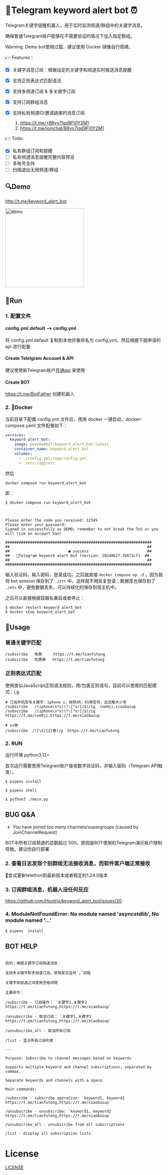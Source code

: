 
# 🤖Telegram keyword alert bot ⏰

Telegram关键字提醒机器人，用于实时监测频道/群组中的关键字消息。

确保普通Telegram账户能够在不需要验证的情况下加入指定群组。

Warning: Demo bot使用过载，建议使用 Docker 镜像自行搭建。


👉  Features：

- [x] 关键字消息订阅：根据设定的关键字和频道实时推送消息提醒
- [x] 支持正则表达式匹配语法
- [x] 支持多频道订阅 & 多关键字订阅
- [x] 支持订阅群组消息
- [x] 支持私有频道ID/邀请链接的消息订阅 

  1. https://t.me/+B8yv7lgd9FI0Y2M1  
  2. https://t.me/joinchat/B8yv7lgd9FI0Y2M1 
  

👉 Todo:

- [x] 私有群组订阅和提醒
- [ ] 私有频道消息提醒完整内容预览
- [ ] 多账号支持
- [ ] 扫描退出无用频道/群组

## 🔍Demo

http://t.me/keyword_alert_bot

<img width="250px" alt="demo" src="https://user-images.githubusercontent.com/10736915/171514829-4186d486-e1f4-4303-b3a9-1cfc1b571668.png" />


## 🚀Run

### 1. 配置文件

#### config.yml.default --> config.yml

将 config.yml.default 复制到本地并重命名为 config.yml，然后根据下面申请的 api 进行配置

#### Create Telelgram Account & API

建议使用新Telegram账户[开通api](https://my.telegram.org/apps) 来使用

#### Create BOT 

https://t.me/BotFather  创建机器人


### 2. 🐳Docker

当前目录下配置 config.yml 文件后，使用 docker 一键启动，docker-compose.yaml 文件配置如下：

```yaml
services:
  keyword_alert_bot:
    image: povoma4617/keyword_alert_bot:latest
    container_name: keyword_alert_bot
    volumes:
      - ./config.yml:/app/config.yml
      - ./etc:/app/etc
```

然后

```shell
docker compose run keyword_alert_bot
```
即：

```
$ docker compose run keyword_alert_bot



Please enter the code you received: 12345
Please enter your password: 
Signed in successfully as DEMO; remember to not break the ToS or you will risk an account ban!

#################################################################
##                                                             ##
##                          ● success                          ##
##   🤖️Telegram keyword alert bot (Version: 20240627.f6672cf)  ##
##                                                             ##
#################################################################

```


输入验证码，输入密码，登录成功。之后就直接 `docker compose up -d` ，因为我将 bot session 保存到了 `./etc` 中，这样就不用反复登录；数据库也保存到了 `./etc` 中，避免数据丢失，可以持续化的保存到宿主机中。

之后可以直接根据容器名重启或者停止：

```
$ docker restart keyword_alert_bot
$ docker stop keyword_alert_bot
```

## 📘Usage

### 普通关键字匹配

```
/subscribe   免费     https://t.me/tianfutong
/subscribe   优惠券   https://t.me/tianfutong

```

### 正则表达式匹配

使用类似JavaScript正则语法规则，用/包裹正则语句，目前可以使用的匹配模式：i,g

```
# 订阅手机型号关键字：iphone x，排除XR，XS等型号，且忽略大小写
/subscribe   /(iphone\s*x)(?:[^sr]|$)/ig  com9ji,xiaobaiup
/subscribe   /(iphone\s*x)(?:[^sr]|$)/ig  https://t.me/com9ji,https://t.me/xiaobaiup

# xx券
/subscribe  /([\S]{2}券)/g  https://t.me/tianfutong

```



### 2. RUN

运行环境 python3.12+

首次运行需要使用Telegram账户接收数字验证码，并输入密码（Telegram API触发）。

```
$ pipenv install

$ pipenv shell

$ python3 ./main.py
```

## BUG Q&A
 - You have joined too many channels/supergroups (caused by JoinChannelRequest)

 BOT中所有订阅频道的总数超过 500。原因是BOT使用的Telegram演示账户限制导致。建议你自行部署

 ### 2. 查看日志发现个别群组无法接收消息，而软件客户端正常接收

 🤔尝试更新telethon到最新版本或者稳定的1.24.0版本

 ### 3. 订阅群组消息，机器人没任何反应
 https://github.com/Hootrix/keyword_alert_bot/issues/20

 ###  4. ModuleNotFoundError: No module named 'asyncstdlib', No module named '...'

```
$ pipenv  install
```

## BOT HELP

```

目的：根据关键字订阅频道消息

支持多关键字和多频道订阅，使用英文逗号`,`间隔

关键字和频道之间使用空格间隔

主要命令：

/subscribe - 订阅操作： `关键字1,关键字2 https://t.me/tianfutong,https://t.me/xiaobaiup`

/unsubscribe - 取消订阅： `关键字1,关键字2 https://t.me/tianfutong,https://t.me/xiaobaiup`

/unsubscribe_all - 取消所有订阅

/list - 显示所有订阅列表

---

Purpose: Subscribe to channel messages based on keywords

Supports multiple keyword and channel subscriptions, separated by commas.

Separate keywords and channels with a space.

Main commands:

/subscribe - subscribe operation: `keyword1, keyword2 https://t.me/tianfutong,https://t.me/xiaobaiup`

/unsubscribe - unsubscribe: `keyword1, keyword2 https://t.me/tianfutong,https://t.me/xiaobaiup`

/unsubscribe_all - unsubscribe from all subscriptions

/list - display all subscription lists.
```

# License

[LICENSE](./LICENSE)